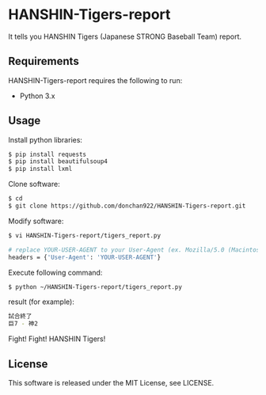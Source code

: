# HANSHIN-Tigers-report
It tells you HANSHIN Tigers (Japanese STRONG Baseball Team) report.

## Requirements
HANSHIN-Tigers-report requires the following to run:

- Python 3.x

## Usage
Install python libraries:
```bash
$ pip install requests
$ pip install beautifulsoup4
$ pip install lxml
```

Clone software:
```bash
$ cd
$ git clone https://github.com/donchan922/HANSHIN-Tigers-report.git
```

Modify software:
```bash
$ vi HANSHIN-Tigers-report/tigers_report.py

# replace YOUR-USER-AGENT to your User-Agent (ex. Mozilla/5.0 (Macintosh; Intel Mac OS X 10_13_3) AppleWebKit/537.36 (KHTML, like Gecko) Chrome/64.0.3282.167 Safari/537.36)
headers = {'User-Agent': 'YOUR-USER-AGENT'}
```

Execute following command:
```bash
$ python ~/HANSHIN-Tigers-report/tigers_report.py
```

result (for example):
```bash
試合終了
巨7 - 神2
```
Fight! Fight! HANSHIN Tigers!

## License
This software is released under the MIT License, see LICENSE.
